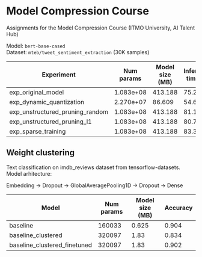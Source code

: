 # Model Compression Course
Assignments for the Model Compression Course (ITMO University, AI Talent Hub)

Model: ```bert-base-cased```  
Dataset: ```mteb/tweet_sentiment_extraction``` (30K samples)

| Experiment | Num params | Model size (MB) | Inference time (s) | Macro F1 |
|------------|------------|-----------------|--------------------|----------|
|exp_original_model|1.083e+08|413.188|75.256|0.784|
|exp_dynamic_quantization|2.270e+07|86.609|54.674|0.779|
|exp_unstructured_pruning_random|1.083e+08|413.188|81.144|0.429|
|exp_unstructured_pruning_l1|1.083e+08|413.188|80.742|0.665|
|exp_sparse_training|1.083e+08|413.188|83.362|0.714|



## Weight clustering 
Text classification on imdb_reviews dataset from tensorflow-datasets. Model arhitecture: 

Embedding -> Dropout -> GlobalAveragePooling1D -> Dropout -> Dense

| Model | Num params | Model size (MB) | Accuracy |
|------------|------------|-----------------|----------|
|baseline | 160033 | 0.625  | 0.904 |
|baseline_clustered | 320097 | 1.83  | 0.834 |
|baseline_clustered_finetuned | 320097 | 1.83  | 0.902 |


